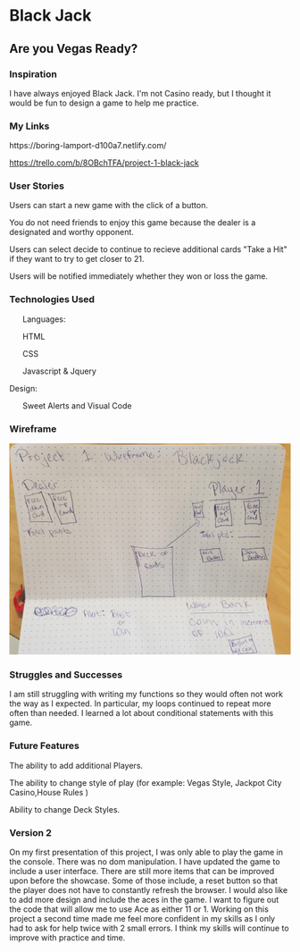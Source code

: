 <h1>Black Jack</h1>

<h2>Are you Vegas Ready?</h2>


<h3>Inspiration</h3>
I have always enjoyed Black Jack.  I'm not Casino ready, but I thought it would be fun to design a game to help me practice.  

<h3>My Links</h3>
https://boring-lamport-d100a7.netlify.com/

https://trello.com/b/8OBchTFA/project-1-black-jack


<h3>User Stories</h3>
Users can start a new game with the click of a button. 

You do not need friends to enjoy this game because the dealer is a designated and worthy opponent.  

Users can select decide to continue to recieve additional cards "Take a Hit" if they want to try to get closer to 21.  

Users will be notified immediately whether they won or loss the game. 


<h3>Technologies Used</h3>

<ul>Languages:</ul>
<ul>HTML</ul><ul>CSS</ul><ul>Javascript & Jquery</ul>
Design: <ul>Sweet Alerts and
Visual Code</ul>

<h3>Wireframe</h3>

![wireframing](wireframe.jpg)

<h3>Struggles and Successes</h3> 
I am still struggling with writing my functions so they would often not work the way as I expected.  In particular, my loops continued to repeat more often than needed.  I learned a lot about conditional statements with this game.  



<h3>Future Features</h3>
The ability to add additional Players.

The ability to change style of play (for example: Vegas Style, Jackpot City Casino,House Rules )

Ability to change Deck Styles.

<h3>Version 2</h3>
On my first presentation of this project, I was only able to play the game in the console.  There was no dom manipulation.  I have updated the game to include a user interface.  There are still more items that can be improved upon before the showcase.  Some of those include, a reset button so that the player does not have to constantly refresh the browser.  I would also like to add more design and include the aces in the game.  I want to figure out the code that will allow me to use Ace as either 11 or 1. Working on this project a second time made me feel more confident in my skills as I only had to ask for help twice with 2 small errors.  I think my skills will continue to improve with practice and time.  
